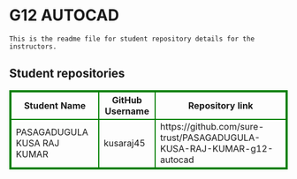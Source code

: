 # G12 AUTOCAD
    This is the readme file for student repository details for the instructors.
## Student repositories 
<table style="border : 2px solid green; width:100%;">
<tr >
<th style="border : 2px solid green;">Student Name</th>
<th style="border : 2px solid green;">GitHub Username</th>
<th style="border : 2px solid green;">Repository link</th>
</tr>
<tr style="border : 2px solid green;">
<td style="border : 2px solid green;">PASAGADUGULA KUSA RAJ KUMAR</td> 

<td style="border : 2px solid green;">kusaraj45</td> 

<td style="border : 2px solid green;">https://github.com/sure-trust/PASAGADUGULA-KUSA-RAJ-KUMAR-g12-autocad</td> 
</tr>
